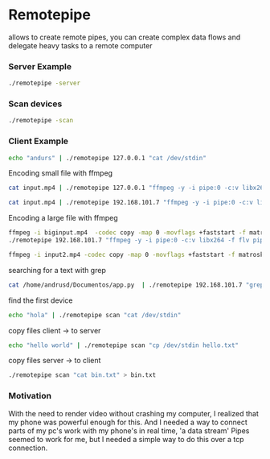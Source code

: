 # Remotepipe

allows to create remote pipes, you can create complex data flows and delegate heavy tasks to a remote computer


### Server Example
```bash
./remotepipe -server
```

### Scan devices
```bash
./remotepipe -scan
```


### Client Example


```bash
echo "andurs" | ./remotepipe 127.0.0.1 "cat /dev/stdin"

```


Encoding small file with ffmpeg
```bash
cat input.mp4 | ./remotepipe 127.0.0.1 "ffmpeg -y -i pipe:0 -c:v libx264 -f flv pipe:1" | ffplay -
```
```bash
cat input.mp4 | ./remotepipe 192.168.101.7 "ffmpeg -y -i pipe:0 -c:v libvpx-vp9 -f webm pipe:1" | ffplay -
```


Encoding a large file with ffmpeg
```bash
ffmpeg -i biginput.mp4  -codec copy -map 0 -movflags +faststart -f matroska pipe:1 | 
./remotepipe 192.168.101.7 "ffmpeg -y -i pipe:0 -c:v libx264 -f flv pipe:1" > newfile.mp4
```

```bash
ffmpeg -i input2.mp4 -codec copy -map 0 -movflags +faststart -f matroska pipe:1 | ./remotepipe scan "ffmpeg -y -i pipe:0 -c:v libx264 -f flv pipe:1" | ffplay -
```

searching for a text with grep
```bash
cat /home/andrusd/Documentos/app.py  | ./remotepipe 192.168.101.7 "grep hello"
```

find the first device
```bash
echo "hola" | ./remotepipe scan "cat /dev/stdin"
```


copy files client -> to server
```bash
echo "hello world" | ./remotepipe scan "cp /dev/stdin hello.txt"
```

copy files server -> to client
```bash
./remotepipe scan "cat bin.txt" > bin.txt 
```


### Motivation
With the need to render video without crashing my computer, I realized that my phone was powerful enough for this.
And I needed a way to connect parts of my pc's work with my phone's in real time, 'a data stream'
Pipes seemed to work for me, but I needed a simple way to do this over a tcp connection.
